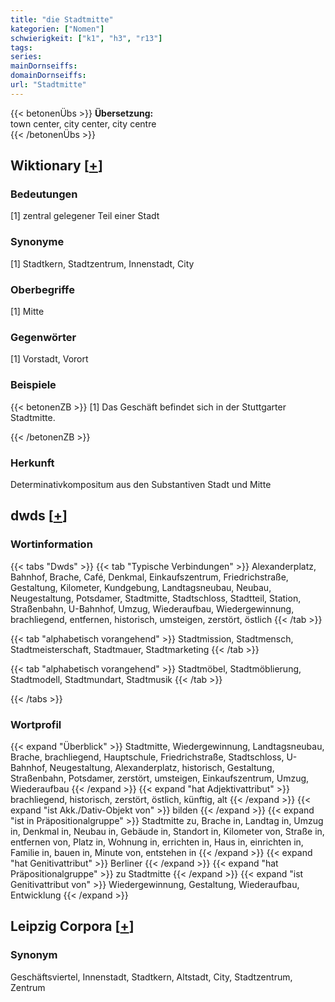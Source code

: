 ```yaml
---
title: "die Stadtmitte"
kategorien: ["Nomen"]
schwierigkeit: ["k1", "h3", "r13"]
tags:
series:
mainDornseiffs:
domainDornseiffs:
url: "Stadtmitte"
---
```


{{< betonenÜbs >}}
**Übersetzung:**  
town center, city center, city centre  
{{< /betonenÜbs >}}

## Wiktionary [[+](https://de.wiktionary.org/wiki/Stadtmitte)]

### Bedeutungen
[1] zentral gelegener Teil einer Stadt  

### Synonyme
[1] Stadtkern, Stadtzentrum, Innenstadt, City  

### Oberbegriffe
[1] Mitte  

### Gegenwörter
[1] Vorstadt, Vorort  

### Beispiele
{{< betonenZB >}}
[1] Das Geschäft befindet sich in der Stuttgarter Stadtmitte.  

{{< /betonenZB >}}
### Herkunft
Determinativkompositum aus den Substantiven Stadt und Mitte  



## dwds [[+](https://www.dwds.de/wb/Stadtmitte)]

### Wortinformation
{{< tabs "Dwds" >}}
{{< tab "Typische Verbindungen" >}}
Alexanderplatz, Bahnhof, Brache, Café, Denkmal, Einkaufszentrum, Friedrichstraße, Gestaltung, Kilometer, Kundgebung, Landtagsneubau, Neubau, Neugestaltung, Potsdamer, Stadtmitte, Stadtschloss, Stadtteil, Station, Straßenbahn, U-Bahnhof, Umzug, Wiederaufbau, Wiedergewinnung, brachliegend, entfernen, historisch, umsteigen, zerstört, östlich
{{< /tab >}}

{{< tab "alphabetisch vorangehend" >}}
Stadtmission, Stadtmensch, Stadtmeisterschaft, Stadtmauer, Stadtmarketing
{{< /tab >}}

{{< tab "alphabetisch vorangehend" >}}
Stadtmöbel, Stadtmöblierung, Stadtmodell, Stadtmundart, Stadtmusik
{{< /tab >}}

{{< /tabs >}}

### Wortprofil
{{< expand "Überblick" >}} Stadtmitte, Wiedergewinnung, Landtagsneubau, Brache, brachliegend, Hauptschule, Friedrichstraße, Stadtschloss, U-Bahnhof, Neugestaltung, Alexanderplatz, historisch, Gestaltung, Straßenbahn, Potsdamer, zerstört, umsteigen, Einkaufszentrum, Umzug, Wiederaufbau {{< /expand >}}
{{< expand "hat Adjektivattribut" >}} brachliegend, historisch, zerstört, östlich, künftig, alt {{< /expand >}}
{{< expand "ist Akk./Dativ-Objekt von" >}} bilden {{< /expand >}}
{{< expand "ist in Präpositionalgruppe" >}} Stadtmitte zu, Brache in, Landtag in, Umzug in, Denkmal in, Neubau in, Gebäude in, Standort in, Kilometer von, Straße in, entfernen von, Platz in, Wohnung in, errichten in, Haus in, einrichten in, Familie in, bauen in, Minute von, entstehen in {{< /expand >}}
{{< expand "hat Genitivattribut" >}} Berliner {{< /expand >}}
{{< expand "hat Präpositionalgruppe" >}} zu Stadtmitte {{< /expand >}}
{{< expand "ist Genitivattribut von" >}} Wiedergewinnung, Gestaltung, Wiederaufbau, Entwicklung {{< /expand >}}

## Leipzig Corpora [[+](https://corpora.uni-leipzig.de/en/res?word=Stadtmitte&corpusId=deu_newscrawl-public_2018)]


### Synonym
Geschäftsviertel, Innenstadt, Stadtkern, Altstadt, City, Stadtzentrum, Zentrum

